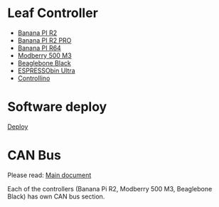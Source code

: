 # Leaf Controller

- [Banana PI R2](BananaPiR2/)
- [Banana PI R2 PRO](BananaPiR2#banana-pi-r2-pro)
- [Banana PI R64](BananaPiR64/)
- [Modberry 500 M3](Modberry500M3/)
- [Beaglebone Black](BeagleBoneBlack/)
- [ESPRESSObin Ultra](ESPRESSObin-Ultra/)
- [Controllino](Controllino/)

# Software deploy
[Deploy](Deploy/)

# CAN Bus

Please read:
[Main document](https://fluenceenergy.atlassian.net/wiki/spaces/APD/pages/1028817062/CAN+2+Ethernet+and+vice+versa)

Each of the controllers (Banana Pi R2, Modberry 500 M3, Beaglebone Black) has own CAN bus section.


